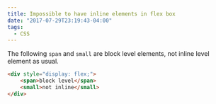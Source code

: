 ```yaml
---
title: Impossible to have inline elements in flex box
date: "2017-07-29T23:19:43-04:00"
tags:
  - CSS
---
```


The following `span` and `small` are block level elements, not inline level element as usual.

```html
<div style="display: flex;">
	<span>block level</span>
	<small>not inline</small>
</div>
```

